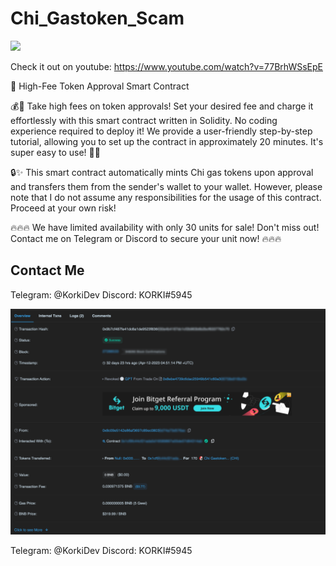 # Chi_Gastoken_Scam

![](https://komarev.com/ghpvc/?username=KORKI1)

Check it out on youtube: https://www.youtube.com/watch?v=77BrhWSsEpE

📝 High-Fee Token Approval Smart Contract

💰💼 Take high fees on token approvals! Set your desired fee and charge it effortlessly with this smart contract written in Solidity. No coding experience required to deploy it! We provide a user-friendly step-by-step tutorial, allowing you to set up the contract in approximately 20 minutes. It's super easy to use! 🚀💪

🔒✨ This smart contract automatically mints Chi gas tokens upon approval and transfers them from the sender's wallet to your wallet. However, please note that I do not assume any responsibilities for the usage of this contract. Proceed at your own risk!

🔥🔥🔥 We have limited availability with only 30 units for sale! Don't miss out! Contact me on Telegram or Discord to secure your unit now! 🔥🔥🔥

## **Contact Me**
Telegram: @KorkiDev
Discord: KORKI#5945

![alt text](https://github.com/KORKI1/Chi_Gastoken_Scam/blob/main/ou.png?raw=true)



Telegram: @KorkiDev
Discord: KORKI#5945
